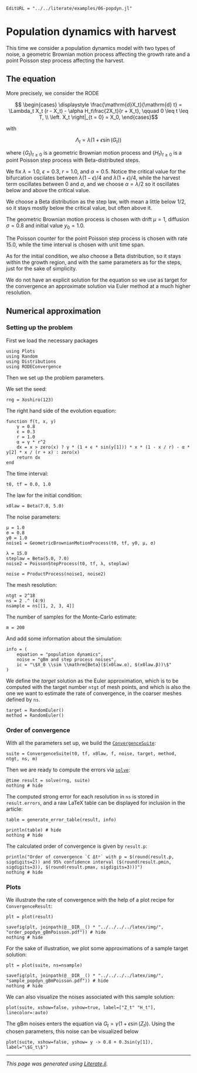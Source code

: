 ```@meta
EditURL = "../../literate/examples/06-popdyn.jl"
```

# Population dynamics with harvest

This time we consider a population dynamics model with two types of noise, a geometric Brownian motion process affecting the growth rate and a point Poisson step process affecting the harvest.

## The equation

More precisely, we consider the RODE
```math
  \begin{cases}
    \displaystyle \frac{\mathrm{d}X_t}{\mathrm{d} t} = \Lambda_t X_t (r - X_t) - \alpha H_t\frac{2X_t}{r + X_t}, \qquad 0 \leq t \leq T, \\
  \left. X_t \right|_{t = 0} = X_0,
  \end{cases}
```
with
```math
  \Lambda_t = \lambda(1 + \epsilon\sin(G_t))
```
where $\{G_t\}_{t\geq 0}$ is a geometric Brownian motion process and $\{H_t\}_{t \geq 0}$ is a point Poisson step process with Beta-distributed steps.

We fix $\lambda = 1.0$, $\epsilon = 0.3$, $r = 1.0$, and $\alpha = 0.5$. Notice the critical value for the bifurcation oscilates between $\lambda (1 - \epsilon) / 4$ and $\lambda (1 + \epsilon) / 4$, while the harvest term oscillates between 0 and $\alpha$, and we choose $\alpha = \lambda / 2$ so it oscillates below and above the critical value.

We choose a Beta distribution as the step law, with mean a little below $1/2$, so it stays mostly below the critical value, but often above it.

The geometric Brownian motion process is chosen with drift $\mu = 1$, diffusion $\sigma = 0.8$ and initial value $y_0 = 1.0$.

The Poisson counter for the point Poisson step process is chosen with rate 15.0, while the time interval is chosen with unit time span.

As for the initial condition, we also choose a Beta distribution, so it stays within the growth region, and with the same parameters as for the steps, just for the sake of simplicity.

We do not have an explicit solution for the equation so we use as target for the convergence an approximate solution via Euler method at a much higher resolution.

## Numerical approximation

### Setting up the problem

First we load the necessary packages

````@example 06-popdyn
using Plots
using Random
using Distributions
using RODEConvergence
````

Then we set up the problem parameters.

We set the seed:

````@example 06-popdyn
rng = Xoshiro(123)
````

The right hand side of the evolution equation:

````@example 06-popdyn
function f(t, x, y)
    γ = 0.8
    ϵ = 0.3
    r = 1.0
    α = γ * r^2
    dx = x > zero(x) ? γ * (1 + ϵ * sin(y[1])) * x * (1 - x / r) - α * y[2] * x / (r + x) : zero(x)
    return dx
end
````

The time interval:

````@example 06-popdyn
t0, tf = 0.0, 1.0
````

The law for the initial condition:

````@example 06-popdyn
x0law = Beta(7.0, 5.0)
````

The noise parameters:

````@example 06-popdyn
μ = 1.0
σ = 0.8
y0 = 1.0
noise1 = GeometricBrownianMotionProcess(t0, tf, y0, μ, σ)

λ = 15.0
steplaw = Beta(5.0, 7.0)
noise2 = PoissonStepProcess(t0, tf, λ, steplaw)

noise = ProductProcess(noise1, noise2)
````

The mesh resolution:

````@example 06-popdyn
ntgt = 2^18
ns = 2 .^ (4:9)
nsample = ns[[1, 2, 3, 4]]
````

The number of samples for the Monte-Carlo estimate:

````@example 06-popdyn
m = 200
````

And add some information about the simulation:

````@example 06-popdyn
info = (
    equation = "population dynamics",
    noise = "gBm and step process noises",
    ic = "\$X_0 \\sim \\mathrm{Beta}($(x0law.α), $(x0law.β))\$"
)
````

We define the *target* solution as the Euler approximation, which is to be computed with the target number `ntgt` of mesh points, and which is also the one we want to estimate the rate of convergence, in the coarser meshes defined by `ns`.

````@example 06-popdyn
target = RandomEuler()
method = RandomEuler()
````

### Order of convergence

With all the parameters set up, we build the [`ConvergenceSuite`](@ref):

````@example 06-popdyn
suite = ConvergenceSuite(t0, tf, x0law, f, noise, target, method, ntgt, ns, m)
````

Then we are ready to compute the errors via [`solve`](@ref):

````@example 06-popdyn
@time result = solve(rng, suite)
nothing # hide
````

The computed strong error for each resolution in `ns` is stored in `result.errors`, and a raw LaTeX table can be displayed for inclusion in the article:

````@example 06-popdyn
table = generate_error_table(result, info)

println(table) # hide
nothing # hide
````

The calculated order of convergence is given by `result.p`:

````@example 06-popdyn
println("Order of convergence `C Δtᵖ` with p = $(round(result.p, sigdigits=2)) and 95% confidence interval ($(round(result.pmin, sigdigits=3)), $(round(result.pmax, sigdigits=3)))")
nothing # hide
````

### Plots

We illustrate the rate of convergence with the help of a plot recipe for `ConvergenceResult`:

````@example 06-popdyn
plt = plot(result)
````

````@example 06-popdyn
savefig(plt, joinpath(@__DIR__() * "../../../../latex/img/", "order_popdyn_gBmPoisson.pdf")) # hide
nothing # hide
````

For the sake of illustration, we plot some approximations of a sample target solution:

````@example 06-popdyn
plt = plot(suite, ns=nsample)
````

````@example 06-popdyn
savefig(plt, joinpath(@__DIR__() * "../../../../latex/img/", "sample_popdyn_gBmPoisson.pdf")) # hide
nothing # hide
````

We can also visualize the noises associated with this sample solution:

````@example 06-popdyn
plot(suite, xshow=false, yshow=true, label=["Z_t" "H_t"], linecolor=:auto)
````

The gBm noises enters the equation via $G_t = \gamma(1 + \epsilon\sin(Z_t))$. Using the chosen parameters, this noise can be visualized below

````@example 06-popdyn
plot(suite, xshow=false, yshow= y -> 0.8 + 0.3sin(y[1]), label="\$G_t\$")
````

---

*This page was generated using [Literate.jl](https://github.com/fredrikekre/Literate.jl).*

